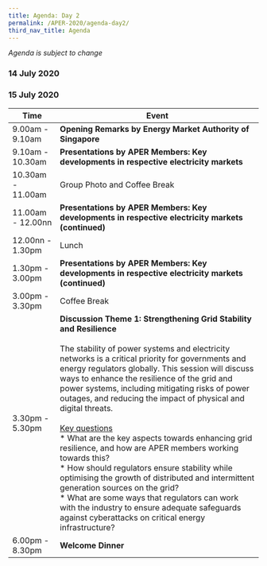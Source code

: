 ```yaml
---
title: Agenda: Day 2
permalink: /APER-2020/agenda-day2/
third_nav_title: Agenda
---
```

*Agenda is subject to change*

### **14 July 2020**

### **15 July 2020**

| **Time** | **Event** |
|-------------------|-----------------------------------------------------------------------------------------------------------------------------------------------------------------------------------------------------------------------------------------------------------------------------------------------------------------------------------------------------------------------------------------------------------------------------------------------------------------------------------------------------------------------------------------------------------------------------------------------------------------------------------------------------------------------------------------------------------------------------------------------------------------------------------------------------------------------------------------------------------------|
| 9.00am - 9.10am | **Opening Remarks by Energy Market Authority of Singapore** |
| 9.10am - 10.30am | **Presentations by APER Members: Key developments in respective electricity markets** |
| 10.30am - 11.00am | Group Photo and Coffee Break |
| 11.00am - 12.00nn | **Presentations by APER Members: Key developments in respective electricity markets (continued)** |
| 12.00nn - 1.30pm | Lunch |
| 1.30pm - 3.00pm | **Presentations by APER Members: Key developments in respective electricity markets (continued)** |
| 3.00pm - 3.30pm | Coffee Break |
| 3.30pm - 5.30pm | **Discussion Theme 1: Strengthening Grid Stability and Resilience**<br><br>The stability of power systems and electricity networks is a critical priority for governments and energy regulators globally. This session will discuss ways to enhance the resilience of the grid and power systems, including mitigating risks of power outages, and reducing the impact of physical and digital threats.<br><br><u>Key questions</u><br>* What are the key aspects towards enhancing grid resilience, and how are APER members working towards this?<br>* How should regulators ensure stability while optimising the growth of distributed and intermittent generation sources on the grid?<br>* What are some ways that regulators can work with the industry to ensure adequate safeguards against cyberattacks on critical energy infrastructure? |
| 6.00pm - 8.30pm | **Welcome Dinner** |
